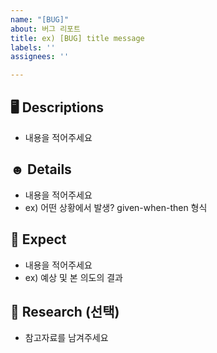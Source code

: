```yaml
---
name: "[BUG]"
about: 버그 리포트
title: ex) [BUG] title message
labels: ''
assignees: ''

---
```


## 🖥️ Descriptions
 - 내용을 적어주세요 

## ☻ Details
 - 내용을 적어주세요 
- ex) 어떤 상황에서 발생? given-when-then 형식

## 📝 Expect

 - 내용을 적어주세요 
- ex) 예상 및 본 의도의 결과

## 📖 Research (선택)
 - 참고자료를 남겨주세요
